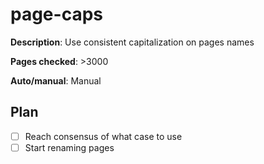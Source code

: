 # page-caps

**Description**: Use consistent capitalization on pages names

**Pages checked**: >3000

**Auto/manual**: Manual

## Plan

- [ ] Reach consensus of what case to use
- [ ] Start renaming pages
